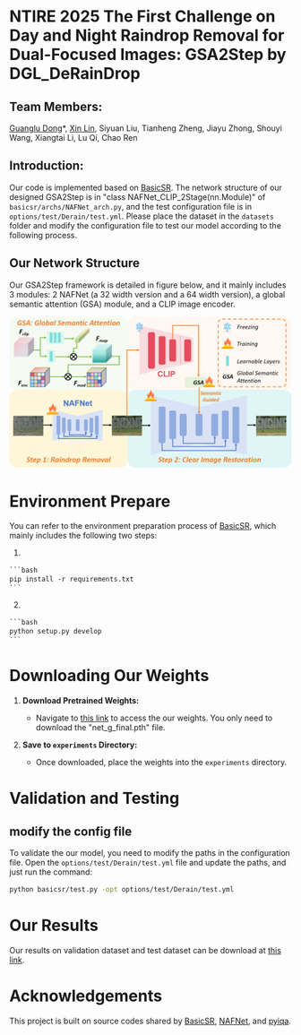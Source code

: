 # NTIRE 2025 The First Challenge on Day and Night Raindrop Removal for Dual-Focused Images: GSA2Step by DGL_DeRainDrop 
## Team Members: </br>
[Guanglu Dong](https://github.com/GuangluDong0728)\*,
[Xin Lin](https://linxin0.github.io/),
Siyuan Liu,
Tianheng Zheng,
Jiayu Zhong,
Shouyi Wang,
Xiangtai Li,
Lu Qi,
Chao Ren

## Introduction:
Our code is implemented based on [BasicSR](https://github.com/XPixelGroup/BasicSR). The network structure of our designed GSA2Step is in "class NAFNet_CLIP_2Stage(nn.Module)" of `basicsr/archs/NAFNet_arch.py`, and the test configuration file is in `options/test/Derain/test.yml`. Please place the dataset in the `datasets` folder and modify the configuration file to test our model according to the following process.

## Our Network Structure
Our GSA2Step framework is detailed in figure below, and it mainly includes 3 modules: 2 NAFNet (a 32 width version and a 64 width version), a global semantic attention (GSA) module, and a CLIP image encoder.
<p align="center">
<img src="assets/F1.png" :height="800px">

# Environment Prepare
You can refer to the environment preparation process of [BasicSR](https://github.com/XPixelGroup/BasicSR), which mainly includes the following two steps:

1. 

    ```bash
    pip install -r requirements.txt
    ```

2. 

    ```bash
    python setup.py develop
    ```

# Downloading Our Weights

1. **Download Pretrained Weights:**
   - Navigate to [this link](https://drive.google.com/drive/folders/1y2kA1qQcLBHChQKlFzyvIQOmyV0bUq-J?usp=sharing) to access the our weights. You only need to download the "net_g_final.pth" file.
   
2. **Save to `experiments` Directory:**
   - Once downloaded, place the weights into the `experiments` directory.
  
# Validation and Testing

## modify the config file
To validate the our model, you need to modify the paths in the configuration file. Open the `options/test/Derain/test.yml` file and update the paths, and just run the command:

```bash
python basicsr/test.py -opt options/test/Derain/test.yml
```
# Our Results
Our results on validation dataset and test dataset can be download at [this link](https://drive.google.com/drive/folders/15MCuydmLbWZ3EhQ5Tjp5G9UveGCuAKcw?usp=sharing).

# Acknowledgements

This project is built on source codes shared by [BasicSR](https://github.com/XPixelGroup/BasicSR), [NAFNet](https://github.com/megvii-research/NAFNet), and [pyiqa](https://github.com/chaofengc/IQA-PyTorch).
